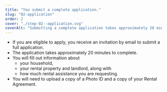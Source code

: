 ```yaml
---
title: "You submit a complete application."
slug: "02-application"
order: 2
cover: "./step-02--application.svg"
coverAlt: "Submitting a complete application takes approximately 20 minutes"
---
```


* If you are eligible to apply, you receive an invitation by email to submit a full application.
* The application takes approximately 20 minutes to complete.
* You will fill out information about
    * your household,
    * your rental property and landlord, along with
    * how much rental assistance you are requesting.
* You will need to upload a copy of a Photo ID and a copy of your Rental Agreement.